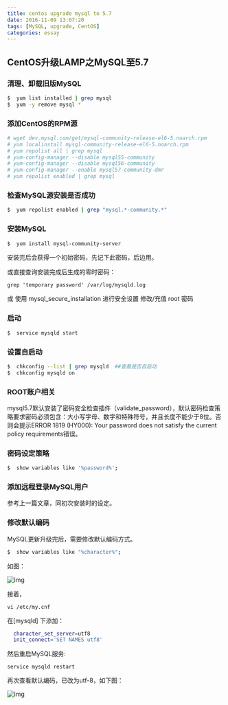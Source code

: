 ```yaml
---
title: centos upgrade mysql to 5.7
date: 2016-11-09 13:07:20
tags: [MySQL, upgrade, CentOS]
categories: essay
---
```


## CentOS升级LAMP之MySQL至5.7

### 清理、卸载旧版MySQL
```bash
$  yum list installed | grep mysql	
$  yum -y remove mysql *
```

### 添加CentOS的RPM源
```bash
# wget dev.mysql.com/get/mysql-community-release-el6-5.noarch.rpm
# yum localinstall mysql-community-release-el6-5.noarch.rpm
# yum repolist all | grep mysql
# yum-config-manager --disable mysql55-community
# yum-config-manager --disable mysql56-community
# yum-config-manager --enable mysql57-community-dmr
# yum repolist enabled | grep mysql
```

### 检查MySQL源安装是否成功
```bash
$  yum repolist enabled | grep "mysql.*-community.*"
```

### 安装MySQL
```bash
$  yum install mysql-community-server
```
安装完后会获得一个初始密码，先记下此密码，后边用。

或直接查询安装完成后生成的零时密码：

`grep 'temporary password' /var/log/mysqld.log`

或 使用 mysql_secure_installation 进行安全设置 修改/充值 root 密码


### 启动
```bash
$  service mysqld start
```

### 设置自启动
```bash
$  chkconfig --list | grep mysqld  ##查看是否自启动
$  chkconfig mysqld on
```

### ROOT账户相关

mysql5.7默认安装了密码安全检查插件（validate_password），默认密码检查策略要求密码必须包含：大小写字母、数字和特殊符号，并且长度不能少于8位。否则会提示ERROR 1819 (HY000): Your password does not satisfy the current policy requirements错误。

### 密码设定策略
```bash
$  show variables like '%password%';
```

### 添加远程登录MySQL用户

参考上一篇文章，同初次安装时的设定。

### 修改默认编码

MySQL更新升级完后，需要修改默认编码方式。

```bash
$  show variables like "%character%";
```

如图：

![img](http://oluzh4sa6.bkt.clouddn.com/GitHubPages/article/mysql-default-character.png)

接着，

`vi /etc/my.cnf`

在[mysqld] 下添加：

```bash
  character_set_server=utf8 
  init_connect='SET NAMES utf8'
```

然后重启MySQL服务:

`service mysqld restart`

再次查看默认编码，已改为utf-8，如下图：

![img](http://oluzh4sa6.bkt.clouddn.com/GitHubPages/article/mysql-character-modified.png)
